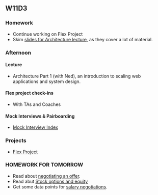## W11D3
### Homework
* Continue working on Flex Project
* Skim [slides for Architecture lecture][architecture-slides], as they cover a lot of material.

### Afternoon

#### Lecture
* Architecture Part 1 (with Ned), an introduction to scaling web applications and system design.

#### Flex project check-ins
* With TAs and Coaches

#### Mock Interviews & Pairboarding
* [Mock Interview Index][pair-boarding-index]

### Projects
* [Flex Project][flex-project]

### HOMEWORK FOR TOMORROW
* Read about [negotiating an offer](https://github.com/appacademy/sf-job-search-curriculum/blob/master/soft-skills/negotiating/email-negotiations.md).
* Read abut [Stock options and equity](https://github.com/appacademy/sf-job-search-curriculum/blob/master/soft-skills/negotiating/equity.md)
* Get some data points for [salary negotiations](https://github.com/appacademy/sf-job-search-curriculum/blob/master/soft-skills/negotiating/salary-data.md).

<!-- LINKS -->
<!-- Job Search Projects -->
[flex-project]: ../projects/flex-project/flex-project.md

<!-- Internal Resources -->
[pair-boarding-index]: https://github.com/appacademy/sf-job-search-curriculum/blob/master/technical-skills/whiteboarding/index.md#d2

<!-- Misc. -->
[architecture-slides]: https://drive.google.com/a/appacademy.io/file/d/0B1ljY87XS9z0aDZZRHo1dW5zZWNjQjIzcFI5TGxIRF9MSTk4/view?usp=sharing

